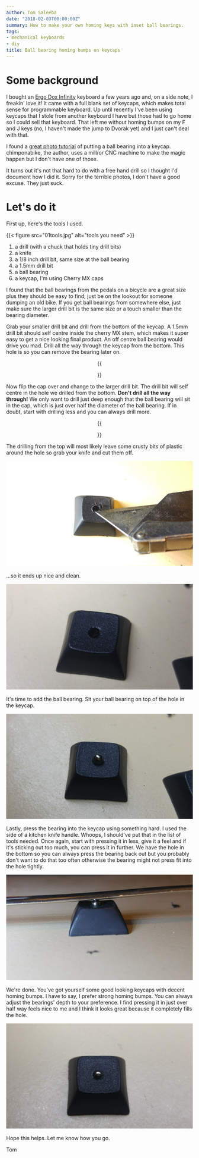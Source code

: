 ```yaml
---
author: Tom Saleeba
date: "2018-02-03T00:00:00Z"
summary: How to make your own homing keys with inset ball bearings.
tags:
- mechanical keyboards
- diy
title: Ball bearing homing bumps on keycaps
---
```

# Some background
I bought an [Ergo Dox Infinity](https://input.club/devices/infinity-ergodox/)
keyboard a few years ago and, on a side note, I freakin' love it! It came with a
full blank set of keycaps, which makes total sense for programmable keyboard. Up
until recently I've been using keycaps that I stole from another keyboard I have
but those had to go home so I could sell that keyboard. That left me without
homing bumps on my F and J keys (no, I haven't made the jump to Dvorak yet) and
I just can't deal with that.

I found a [great photo tutorial](https://imgur.com/gallery/qMgWr) of putting a
ball bearing into a keycap. chimponabike, the author, uses a mill/or CNC machine
to make the magic happen but I don't have one of those.

It turns out it's not that hard to do with a free hand drill so I thought I'd
document how I did it. Sorry for the terrible photos, I don't have a good
excuse. They just suck.

# Let's do it
First up, here's the tools I used.

{{< figure src="01tools.jpg" alt="tools you need" >}}

 1. a drill (with a chuck that holds tiny drill bits)
 1. a knife
 1. a 1/8 inch drill bit, same size at the ball bearing
 1. a 1.5mm drill bit
 1. a ball bearing
 1. a keycap, I'm using Cherry MX caps

I found that the ball bearings from the pedals on a bicycle are a great size plus they should be easy to find; just be on the lookout for someone dumping an old bike. If you get ball bearings from somewhere else, just make sure the larger drill bit is the same size or a touch smaller than the bearing diameter.

Grab your smaller drill bit and drill from the bottom of the keycap. A 1.5mm drill bit should self centre inside the cherry MX stem, which makes it super easy to get a nice looking final product. An off centre ball bearing would drive you mad. Drill all the way through the keycap from the bottom. This hole is so you can remove the bearing later on.

<div style="text-align:center">
  {{<figure  src="02bottom-drill.jpg" alt="drilling from the bottom" >}}
</div>

Now flip the cap over and change to the larger drill bit. The drill bit will self centre in the hole we drilled from the bottom. **Don't drill all the way through!** We only want to drill just deep enough that the ball bearing will sit in the cap, which is just over half the diameter of the ball bearing. If in doubt, start with drilling less and you can always drill more.

<div style="text-align:center">
  {{<figure  src="03top-drill.jpg" alt="drilling from the top" >}}
</div>

The drilling from the top will most likely leave some crusty bits of plastic around the hole so grab your knife and cut them off.

![clean the hole with a knife](04knife.jpg)

...so it ends up nice and clean.

![a nice clean hole](05clean.jpg)

It's time to add the ball bearing. Sit your ball bearing on top of the hole in the keycap.

![add your bearing](06bearing.jpg)

Lastly, press the bearing into the keycap using something hard. I used the side of a kitchen knife handle. Whoops, I should've put that in the list of tools needed. Once again, start with pressing it in less, give it a feel and if it's sticking out too much, you can press it in further. We have the hole in the bottom so you can always press the bearing back out but you probably don't want to do that too often otherwise the bearing might not press fit into the hole tightly.

![press the bearing in](07press.jpg)

We're done. You've got yourself some good looking keycaps with decent homing bumps. I have to say, I prefer strong homing bumps. You can always adjust the bearings' depth to your preference. I find pressing it in just over half way feels nice to me and I think it looks great because it completely fills the hole.

![final product](08success.jpg)

Hope this helps. Let me know how you go.

Tom
